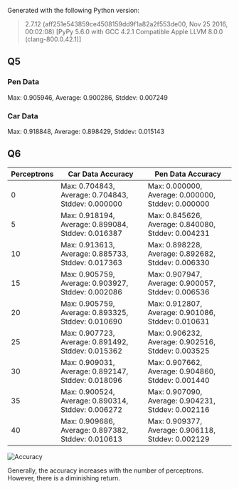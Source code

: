 Generated with the following Python version:

> 2.7.12 (aff251e543859ce4508159dd9f1a82a2f553de00, Nov 25 2016, 00:02:08)
> [PyPy 5.6.0 with GCC 4.2.1 Compatible Apple LLVM 8.0.0 (clang-800.0.42.1)]

## Q5
### Pen Data
Max: 0.905946, Average: 0.900286, Stddev: 0.007249


### Car Data
Max: 0.918848, Average: 0.898429, Stddev: 0.015143



## Q6

| Perceptrons | Car Data Accuracy                        | Pen Data Accuracy                        |
| ----------- | ---------------------------------------- | ---------------------------------------- |
| 0           | Max: 0.704843, Average: 0.704843, Stddev: 0.000000 | Max: 0.000000, Average: 0.000000, Stddev: 0.000000 |
| 5           | Max: 0.918194, Average: 0.899084, Stddev: 0.016387 | Max: 0.845626, Average: 0.840080, Stddev: 0.004231 |
| 10          | Max: 0.913613, Average: 0.885733, Stddev: 0.017363 | Max: 0.898228, Average: 0.892682, Stddev: 0.006330 |
| 15          | Max: 0.905759, Average: 0.903927, Stddev: 0.002086 | Max: 0.907947, Average: 0.900057, Stddev: 0.006536 |
| 20          | Max: 0.905759, Average: 0.893325, Stddev: 0.010690 | Max: 0.912807, Average: 0.901086, Stddev: 0.010631 |
| 25          | Max: 0.907723, Average: 0.891492, Stddev: 0.015362 | Max: 0.906232, Average: 0.902516, Stddev: 0.003525 |
| 30          | Max: 0.909031, Average: 0.892147, Stddev: 0.018096 | Max: 0.907662, Average: 0.904860, Stddev: 0.001440 |
| 35          | Max: 0.900524, Average: 0.890314, Stddev: 0.006272 | Max: 0.907090, Average: 0.904231, Stddev: 0.002116 |
| 40          | Max: 0.909686, Average: 0.897382, Stddev: 0.010613 | Max: 0.909377, Average: 0.906118, Stddev: 0.002129 |

![Accuracy](/Users/andy/Downloads/Accuracy.png)



Generally, the accuracy increases with the number of perceptrons. However, there is a diminishing return.

